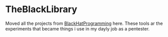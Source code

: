 # TheBlackLibrary

Moved all the projects from [BlackHatProgramming](https://github.com/oonray/BlackHatProgramming) here. 
These tools ar the experiments that became things i use in my dayly job as a pentester.




